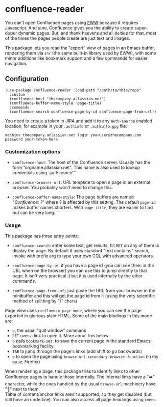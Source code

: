 # confluence-reader

You can't open Confluence pages using
[EWW](https://www.gnu.org/software/emacs/manual/html_mono/eww.html) because it requires Javascript.
And sure, Confluence gives you the ability to create super-duper dynamic pages. But, and thank
heavens and all deities for that, most of the times the pages people create are just text and images.  

This package lets you read the "export" view of pages in an Emacs buffer, rendering them via `shr`
(the same built-in library used by EWW), with some minor additions like bookmark support and a few
commands for easier navigation.  

## Configuration 

    (use-package confluence-reader :load-path "/path/to/this/repo"
      :custom
      (confluence-host "thecompany.atlassian.net")
      (confluence-buffer-name-style 'page-title)
      :commands
      (confluence-search confluence-page-by-id confluence-page-from-url))
      
You need to create a token in JIRA and add it to any `auth-source` enabled location, for example in
your `.authinfo` or `.authinfo.gpg` file:

    machine thecompany.atlassian.net login youruser@thecompany.com password your-token-here
    
### Customization options

* `confluence-host`: The host of the Confluence server. Usually has the form
  \"orgname.atlassian.net\". This name is also used to lookup credentials using `authsource'."

* `confluence-browser-url`: URL template to open a page in an external browser. You probably won't
  need to change this.

* `confluence-buffer-name-style`: The page buffers are named "*Confluence: ?*" where ? is affected
  by this setting. The default `page-id` makes buffer names shorters. With `page-title`, they are
  easier to find but can be very long.
  
### Usage

This package has three entry points:

* `confluence-search`: enter some text, get results, hit `RET` on any of them to display the page.
  By default it uses standard "text contains" search, invoke with prefix arg to type your own
  [CQL](https://developer.atlassian.com/cloud/confluence/advanced-searching-using-cql/) with
  advanced operators.

* `confluence-page-by-id`: if you have a page id (you can see them in the URL when on the browser)
  you can use this to jump directly to that page. It isn't very practical :) but it is used
  internally by the other commands.

* `confluence-page-from-url`: just paste the URL from your browser in the minibuffer and this will
  get the page id from it (using the very scientific method of splitting by "/" chars)

Page view uses `confluence-page-mode`, where you can see the page exported in glorious plain
HTML. Some of the main bindings in this mode are:  

* `q`, the usual "quit window" command
* `RET` over a link to open it. More about this below.
* `b` calls `bookmark-set`, to save the current page in the standard Emacs bookmarking facility.
* `TAB` to jump through the page's links (add shift to go backwards)
* `o` to open the page using `browse-url-secondary-browser-function` (in my case, Firefox)

When rendering a page, this package tries to identify links to other Confluence pages to handle
those internally. The internal links have a "➡️" character, while the ones handled by the usual
`browse-url` machinery have "🔗" next to them.  
Table of content/anchor links aren't supported, so they get disabled (but still have an underline). 
You can also access all page headings using `imenu`.

